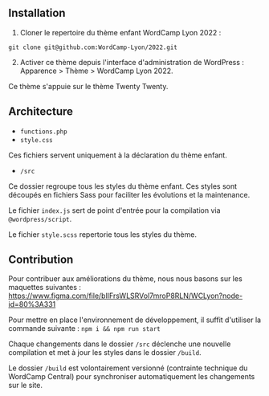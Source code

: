 ## Installation

1. Cloner le repertoire du thème enfant WordCamp Lyon 2022 :

```git clone git@github.com:WordCamp-Lyon/2022.git```

2. Activer ce thème depuis l'interface d'administration de WordPress : Apparence > Thème > WordCamp Lyon 2022.

Ce thème s'appuie sur le thème Twenty Twenty.

## Architecture

* `functions.php`
* `style.css`

Ces fichiers servent uniquement à la déclaration du thème enfant.

* `/src`

Ce dossier regroupe tous les styles du thème enfant. Ces styles sont découpés en fichiers Sass pour faciliter les évolutions et la maintenance.

Le fichier `index.js` sert de point d'entrée pour la compilation via `@wordpress/script`. 

Le fichier `style.scss` repertorie tous les styles du thème.

## Contribution

Pour contribuer aux améliorations du thème, nous nous basons sur les maquettes suivantes : https://www.figma.com/file/bIlFrsWLSRVol7mroP8RLN/WCLyon?node-id=80%3A331

Pour mettre en place l'environnement de développement, il suffit d'utiliser la commande suivante : 
```npm i && npm run start```

Chaque changements dans le dossier `/src` déclenche une nouvelle compilation et met à jour les styles dans le dossier `/build`. 

Le dossier `/build` est volontairement versionné (contrainte technique du WordCamp Central) pour synchroniser automatiquement les changements sur le site.
